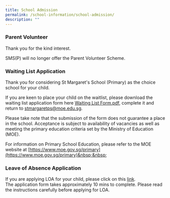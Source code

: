 ```yaml
---
title: School Admission
permalink: /school-information/school-admission/
description: ""
---
```

### Parent Volunteer

  

Thank you for the kind interest.&nbsp;  

SMS(P) will no longer offer the Parent Volunteer Scheme.



### Waiting List Application

  

Thank you for considering St Margaret's School (Primary) as the choice school for your child.  
  
If you are keen to place your child on the waitlist, please download the waiting list application form here <a href="/files/waiting list form 2021_02.pdf" target="_blank">Waiting List Form.pdf</a>, complete it and return to&nbsp;[stmargaretps@moe.edu.sg](mailto:stmargaretps@moe.edu.sg).&nbsp;  
  
Please take note that the submission of the form does not guarantee a place in the school. Acceptance is subject to availability of vacancies as well as meeting the primary education criteria set by the Ministry of Education (MOE).  
  
For information on Primary School Education, please refer to the MOE website at&nbsp;[https://www.moe.gov.sg/primary](https://www.moe.gov.sg/primary)&nbsp;&nbsp;&nbsp;


  

### Leave of Absence Application

  
If you are applying LOA for your child, please click on this&nbsp;[link](http://for.edu.sg/smpsloa2021). &nbsp;  
The application form takes approximately 10 mins to complete. Please read the instructions carefully before applying for LOA.